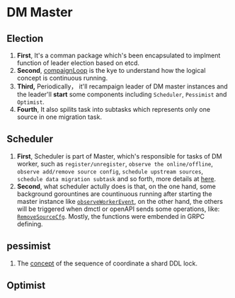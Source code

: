 # DM Master

## Election

1. **First**, It's a comman package which's been encapsulated to implment function of leader election based on etcd.
2. **Second**, [compaignLoop](https://github.com/pingcap/tiflow/blob/c65e2b72198de10319008b31dcf13d51509ccfde/dm/pkg/election/election.go#L200) is the kye to understand how the logical concept is continuous running.
3. **Third,** Periodically， it'll recampaign leader of DM master instances and the leader'll **start** some components including `Scheduler`, `Pessimist` and `Optimist`.
4. **Fourth**, It also spilits task into subtasks which represents only one source in one migration task.

## Scheduler

1. **First**, Scheduler is part of Master, which's responsible for tasks of DM worker, such as `register/unregister`, `observe the online/offline`, `observe add/remove source config`, `schedule upstream sources`, `schedule data migration subtask` and so forth, more details at [here](https://github.com/pingcap/tiflow/blob/c65e2b72198de10319008b31dcf13d51509ccfde/dm/master/scheduler/scheduler.go#L44).  
2. **Second**, what scheduler actully does is that, on the one hand, some background gorountines are countinuous running after starting the master instance like [`observeWorkerEvent`](https://github.com/pingcap/tiflow/blob/c65e2b72198de10319008b31dcf13d51509ccfde/dm/master/scheduler/scheduler.go#L2081), on the other hand, the others will be triggered when dmctl or openAPI sends some operations, like: [`RemoveSourceCfg`](https://github.com/pingcap/tiflow/blob/c65e2b72198de10319008b31dcf13d51509ccfde/dm/master/scheduler/scheduler.go#L441). Mostly, the functions were embended in GRPC defining.

## pessimist

1. The [concept](https://github.com/pingcap/tiflow/blob/c65e2b72198de10319008b31dcf13d51509ccfde/dm/pkg/shardddl/pessimism/doc.go) of the sequence of coordinate a shard DDL lock.

## Optimist

